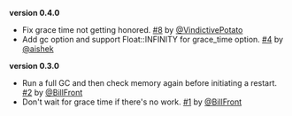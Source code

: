 **version 0.4.0**
- Fix grace time not getting honored. [#8] by [@VindictivePotato]
- Add gc option and support Float::INFINITY for grace_time option. [#4] by [@aishek]

**version 0.3.0**
- Run a full GC and then check memory again before initiating a restart. [#2] by [@BillFront]
- Don't wait for grace time if there's no work. [#1] by [@BillFront]

<!-- REFERENCES -->

[#1]: https://github.com/klaxit/sidekiq-worker-killer/pull/1
[#2]: https://github.com/klaxit/sidekiq-worker-killer/pull/2
[#4]: https://github.com/klaxit/sidekiq-worker-killer/pull/4
[#8]: https://github.com/klaxit/sidekiq-worker-killer/pull/8

[@BillFront]: https://github.com/BillFront
[@aishek]: https://github.com/aishek
[@VindictivePotato]: https://github.com/VindictivePotato
